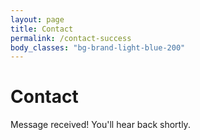 ```yaml
---
layout: page
title: Contact
permalink: /contact-success
body_classes: "bg-brand-light-blue-200"
---
```


<div class="px-8 pt-0 pb-64  
            lg:max-w-4xl lg:mx-auto lg:pb-96">

  <h1 class="text-4xl mb-12">
    Contact
  </h1>

  <p class="text-brand-blue-400 font-medium text-lg mb-16 text-left 
            lg:w-30rem lg:mx-auto">
    Message received!  You'll hear back shortly.</p>

</div>